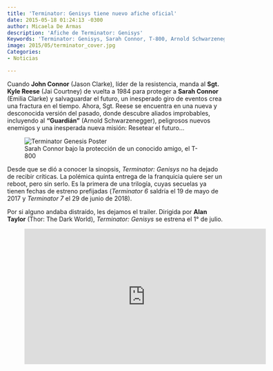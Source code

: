 ```yaml
---
title: 'Terminator: Genisys tiene nuevo afiche oficial'
date: 2015-05-18 01:24:13 -0300
author: Micaela De Armas
description: 'Afiche de Terminator: Genisys'
Keywords: 'Terminator: Genisys, Sarah Connor, T-800, Arnold Schwarzenegger'
image: 2015/05/terminator_cover.jpg
Categories:
- Noticias

---
```

Cuando **John Connor** (Jason Clarke), líder de la resistencia, manda al **Sgt. Kyle Reese** (Jai Courtney) de vuelta a 1984 para proteger a **Sarah Connor** (Emilia Clarke) y salvaguardar el futuro, un inesperado giro de eventos crea una fractura en el tiempo. Ahora, Sgt. Reese se encuentra en una nueva y desconocida versión del pasado, donde descubre aliados improbables, incluyendo al **“Guardián”** (Arnold Schwarzenegger), peligrosos nuevos enemigos y una inesperada nueva misión: Resetear el futuro...
<!--more-->

<figure>
<img alt="Terminator Genesis Poster" src="/img/2015/05/terminator-genesis-poster.jpg" />
<figcaption> Sarah Connor bajo la protección de un conocido amigo, el T-800 </figcaption>
</figure>

Desde que se dió a conocer la sinopsis, *Terminator: Genisys* no ha dejado de recibir críticas. La polémica quinta entrega de la franquicia quiere ser un reboot, pero sin serlo. Es la primera de una trilogía, cuyas secuelas ya tienen fechas de estreno prefijadas (*Terminator 6* saldría el 19 de mayo de 2017 y *Terminator 7* el 29 de junio de 2018).

Por si alguno andaba distraído, les dejamos el trailer. Dirigida por **Alan Taylor** (Thor: The Dark World), *Terminator: Genisys* se estrena el 1° de julio.

<figure>
<iframe width="560" height="315" src="https://www.youtube.com/embed/rGSxss7gWak" frameborder="0" allowfullscreen></iframe>
<figure>

